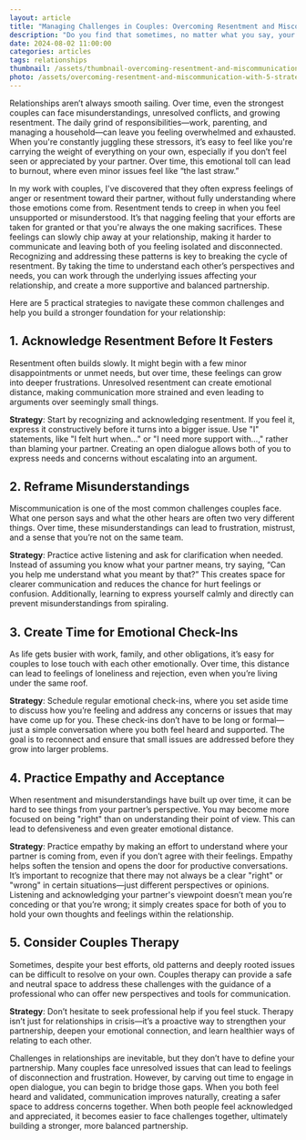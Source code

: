```yaml
---
layout: article
title: "Managing Challenges in Couples: Overcoming Resentment and Miscommunication with 5 Strategies That Actually Work"
description: "Do you find that sometimes, no matter what you say, your words just don’t land with your partner? Every relationship faces challenges, especially when misunderstandings and anger build up over time. Whether you’re feeling disconnected or struggling to communicate, it’s important to address these issues to avoid more confusion and resentment. In this article, we’ll dive into common relationship struggles and share five practical strategies to help you reconnect and build a stronger, more balanced partnership."
date: 2024-08-02 11:00:00
categories: articles
tags: relationships
thumbnail: /assets/thumbnail-overcoming-resentment-and-miscommunication-with-5-strategies.jpg
photo: /assets/overcoming-resentment-and-miscommunication-with-5-strategies.jpg
---
```

Relationships aren’t always smooth sailing. Over time, even the strongest couples can face misunderstandings, unresolved conflicts, and growing resentment. The daily grind of responsibilities—work, parenting, and managing a household—can leave you feeling overwhelmed and exhausted. When you're constantly juggling these stressors, it’s easy to feel like you're carrying the weight of everything on your own, especially if you don’t feel seen or appreciated by your partner. Over time, this emotional toll can lead to burnout, where even minor issues feel like “the last straw.”

In my work with couples, I've discovered that they often express feelings of anger or resentment toward their partner, without fully understanding where those emotions come from. Resentment tends to creep in when you feel unsupported or misunderstood. It’s that nagging feeling that your efforts are taken for granted or that you're always the one making sacrifices. These feelings can slowly chip away at your relationship, making it harder to communicate and leaving both of you feeling isolated and disconnected. Recognizing and addressing these patterns is key to breaking the cycle of resentment. By taking the time to understand each other’s perspectives and needs, you can work through the underlying issues affecting your relationship, and create a more supportive and balanced partnership.

Here are 5 practical strategies to navigate these common challenges and help you build a stronger foundation for your relationship:

1.&nbsp;Acknowledge Resentment Before It Festers
--------
Resentment often builds slowly. It might begin with a few minor disappointments or unmet needs, but over time, these feelings can grow into deeper frustrations. Unresolved resentment can create emotional distance, making communication more strained and even leading to arguments over seemingly small things.

**Strategy**: Start by recognizing and acknowledging resentment. If you feel it, express it constructively before it turns into a bigger issue. Use "I" statements, like "I felt hurt when…" or "I need more support with…," rather than blaming your partner. Creating an open dialogue allows both of you to express needs and concerns without escalating into an argument.

2.&nbsp;Reframe Misunderstandings
--------
Miscommunication is one of the most common challenges couples face. What one person says and what the other hears are often two very different things. Over time, these misunderstandings can lead to frustration, mistrust, and a sense that you’re not on the same team.

**Strategy**: Practice active listening and ask for clarification when needed. Instead of assuming you know what your partner means, try saying, “Can you help me understand what you meant by that?” This creates space for clearer communication and reduces the chance for hurt feelings or confusion. Additionally, learning to express yourself calmly and directly can prevent misunderstandings from spiraling.

3.&nbsp;Create Time for Emotional Check-Ins
--------
As life gets busier with work, family, and other obligations, it’s easy for couples to lose touch with each other emotionally. Over time, this distance can lead to feelings of loneliness and rejection, even when you’re living under the same roof.

**Strategy**: Schedule regular emotional check-ins, where you set aside time to discuss how you’re feeling and address any concerns or issues that may have come up for you. These check-ins don’t have to be long or formal—just a simple conversation where you both feel heard and supported. The goal is to reconnect and ensure that small issues are addressed before they grow into larger problems.

4.&nbsp;Practice Empathy and Acceptance
--------
When resentment and misunderstandings have built up over time, it can be hard to see things from your partner’s perspective. You may become more focused on being "right" than on understanding their point of view. This can lead to defensiveness and even greater emotional distance.

**Strategy**: Practice empathy by making an effort to understand where your partner is coming from, even if you don’t agree with their feelings. Empathy helps soften the tension and opens the door for productive conversations. It’s important to recognize that there may not always be a clear "right" or "wrong" in certain situations—just different perspectives or opinions. Listening and acknowledging your partner's viewpoint doesn’t mean you’re conceding or that you’re wrong; it simply creates space for both of you to hold your own thoughts and feelings within the relationship.

5.&nbsp;Consider Couples Therapy
--------
Sometimes, despite your best efforts, old patterns and deeply rooted issues can be difficult to resolve on your own. Couples therapy can provide a safe and neutral space to address these challenges with the guidance of a professional who can offer new perspectives and tools for communication.

**Strategy**: Don’t hesitate to seek professional help if you feel stuck. Therapy isn’t just for relationships in crisis—it’s a proactive way to strengthen your partnership, deepen your emotional connection, and learn healthier ways of relating to each other.

Challenges in relationships are inevitable, but they don’t have to define your partnership. Many couples face unresolved issues that can lead to feelings of disconnection and frustration. However, by carving out time to engage in open dialogue, you can begin to bridge those gaps. When you both feel heard and validated, communication improves naturally, creating a safer space to address concerns together. When both people feel acknowledged and appreciated, it becomes easier to face challenges together, ultimately building a stronger, more balanced partnership.
